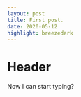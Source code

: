```yaml
---
layout: post
title: First post.
date: 2020-05-12
highlight: breezedark
---
```


# Header
Now I can start typing?
